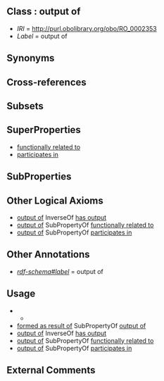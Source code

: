 
## Class : output of

 * *IRI* = http://purl.obolibrary.org/obo/RO_0002353
 * *Label* = output of

## Synonyms


## Cross-references


## Subsets


## SuperProperties

 * [functionally related to](../../RO/28/RO_0002328.md)
 * [participates in](../../RO/56/RO_0000056.md)

## SubProperties


## Other Logical Axioms

 * [output of](../../RO/53/RO_0002353.md) InverseOf [has output](../../RO/34/RO_0002234.md)
 * [output of](../../RO/53/RO_0002353.md) SubPropertyOf [functionally related to](../../RO/28/RO_0002328.md)
 * [output of](../../RO/53/RO_0002353.md) SubPropertyOf [participates in](../../RO/56/RO_0000056.md)

## Other Annotations

 * *[rdf-schema#label](../../el/rdf-schema#label.md)* = output of

## Usage

 * -
 * [formed as result of](../../RO/54/RO_0002354.md) SubPropertyOf [output of](../../RO/53/RO_0002353.md)
 * [output of](../../RO/53/RO_0002353.md) InverseOf [has output](../../RO/34/RO_0002234.md)
 * [output of](../../RO/53/RO_0002353.md) SubPropertyOf [functionally related to](../../RO/28/RO_0002328.md)
 * [output of](../../RO/53/RO_0002353.md) SubPropertyOf [participates in](../../RO/56/RO_0000056.md)

## External Comments

